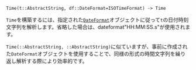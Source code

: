 ```
Time(t::AbstractString, df::DateFormat=ISOTimeFormat) -> Time
```

`Time`を構築するには、指定された[`DateFormat`](@ref)オブジェクトに従って`t`の日付時刻文字列を解析します。省略した場合は、dateformat"HH:MM:SS.s"が使用されます。

`Time(::AbstractString, ::AbstractString)`に似ていますが、事前に作成された`DateFormat`オブジェクトを使用することで、同様の形式の時間文字列を繰り返し解析する際により効率的です。
